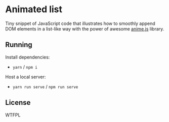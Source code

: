 # Animated list
Tiny snippet of JavaScript code that illustrates how to smoothly append DOM elements in a list-like way with the power of awesome [anime.js](https://github.com/juliangarnier/anime/) library.
## Running
Install dependencies:
- `yarn` / `npm i`

Host a local server:
- `yarn run serve` / `npm run serve`

## License
WTFPL